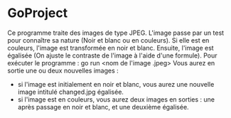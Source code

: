 # GoProject
Ce programme traite des images de type JPEG.
L'image passe par un test pour connaître sa nature (Noir et blanc ou en couleurs). Si elle est en couleurs,
l'image est transformée en noir et blanc.
Ensuite, l'image est égalisée (On ajuste le contraste de l'image à l'aide d'une formule). 
Pour exécuter le programme :
go run <nom du fichier.go> <nom de l'image .jpeg>
Vous aurez en sortie une ou deux nouvelles images :
- si l'image est initialement en noir et blanc, vous aurez une nouvelle image intitulé changed.jpg égalisée.
- si l'image est en couleurs, vous aurez deux images en sorties : une après passage en noir et blanc, et une deuxième égalisée.
